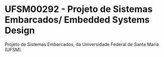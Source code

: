 # UFSM00292 - Projeto de Sistemas Embarcados/ Embedded Systems Design

Projeto de Sistemas Embarcados, da Universidade Federal de Santa Maria (UFSM).


